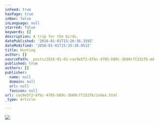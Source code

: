 ```yaml
---
inFeed: true
hasPage: true
inNav: false
inLanguage: null
starred: false
keywords: []
description: A trip for the birds.
datePublished: '2016-01-01T15:26:36.359Z'
dateModified: '2016-01-01T15:15:36.851Z'
title: Hunting
author: []
sourcePath: _posts/2016-01-01-cac9e5f2-6fbc-4785-b89c-3660cff252f6.md
published: true
authors: []
publisher:
  name: null
  domain: null
  url: null
  favicon: null
url: cac9e5f2-6fbc-4785-b89c-3660cff252f6/index.html
_type: Article

---
```

![](https://the-grid-user-content.s3-us-west-2.amazonaws.com/c7cc6bec-ab9f-46cf-b898-0eda9c446d39.jpg)